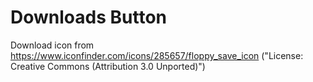 # Downloads Button

Download icon from https://www.iconfinder.com/icons/285657/floppy_save_icon ("License: Creative Commons (Attribution 3.0 Unported)")
